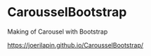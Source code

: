 # CarousselBootstrap
Making of Carousel with Bootstrap


https://joerilapin.github.io/CarousselBootstrap/
